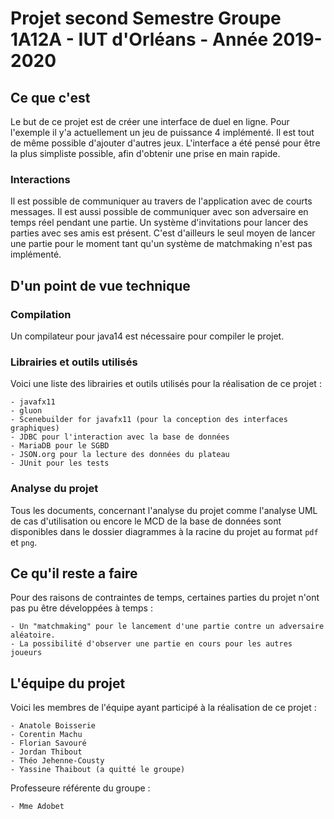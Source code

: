 # Projet second Semestre Groupe 1A12A - IUT d'Orléans - Année 2019-2020

Ce que c'est
------

Le but de ce projet est de créer une interface de duel en ligne. Pour l'exemple il y'a actuellement
un jeu de puissance 4 implémenté.
Il est tout de même possible d'ajouter d'autres jeux.
L'interface a été pensé pour être la plus simpliste possible, afin d'obtenir une prise en main rapide.

### Interactions

Il est possible de communiquer au travers de l'application avec de courts messages. Il est aussi possible
de communiquer avec son adversaire en temps réel pendant une partie.
Un système d'invitations pour lancer des parties avec ses amis est présent. C'est d'ailleurs le seul
moyen de lancer une partie pour le moment tant qu'un système de matchmaking n'est pas implémenté.

D'un point de vue technique
------

### Compilation

Un compilateur pour java14 est nécessaire pour compiler le projet.

### Librairies et outils utilisés

Voici une liste des librairies et outils utilisés pour la réalisation de ce projet :

    - javafx11
    - gluon
    - Scenebuilder for javafx11 (pour la conception des interfaces graphiques)
    - JDBC pour l'interaction avec la base de données
    - MariaDB pour le SGBD
    - JSON.org pour la lecture des données du plateau
    - JUnit pour les tests

### Analyse du projet

Tous les documents, concernant l'analyse du projet comme l'analyse UML de cas d'utilisation ou encore
le MCD de la base de données sont disponibles dans le dossier diagrammes à la racine du projet
au format `pdf` et `png`.

Ce qu'il reste a faire
------

Pour des raisons de contraintes de temps, certaines parties du projet n'ont pas pu être développées à
temps :

    - Un "matchmaking" pour le lancement d'une partie contre un adversaire aléatoire.
    - La possibilité d'observer une partie en cours pour les autres joueurs

L'équipe du projet
------

Voici les membres de l'équipe ayant participé à la réalisation de ce projet :

    - Anatole Boisserie
    - Corentin Machu
    - Florian Savouré
    - Jordan Thibout
    - Théo Jehenne-Cousty
    - Yassine Thaibout (a quitté le groupe)

Professeure référente du groupe :

    - Mme Adobet
